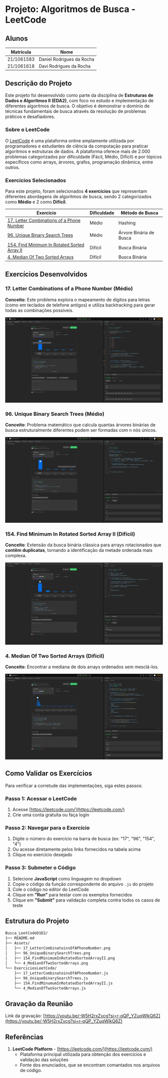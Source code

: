 # Projeto: Algoritmos de Busca - LeetCode

## Alunos  
| Matrícula | Nome |  
|-----------------------|---------------------|  
| 21/1061583 | Daniel Rodrigues da Rocha |  
| 21/1061618 | Davi Rodrigues da Rocha  |  

## Descrição do Projeto

Este projeto foi desenvolvido como parte da disciplina de **Estruturas de Dados e Algoritmos II (EDA2)**, com foco no estudo e implementação de diferentes algoritmos de busca. O objetivo é demonstrar o domínio de técnicas fundamentais de busca através da resolução de problemas práticos e desafiadores.

### Sobre o LeetCode

O [LeetCode](https://leetcode.com/) é uma plataforma online amplamente utilizada por programadores e estudantes de ciência da computação para praticar algoritmos e estruturas de dados. A plataforma oferece mais de 2.000 problemas categorizados por dificuldade (Fácil, Médio, Difícil) e por tópicos específicos como arrays, árvores, grafos, programação dinâmica, entre outros.

### Exercícios Selecionados

Para este projeto, foram selecionados **4 exercícios** que representam diferentes abordagens de algoritmos de busca, sendo 2 categorizados como **Médio** e 2 como **Difícil**.

| Exercício                             | Dificuldade  | Método de Busca         |
| ------------------------------------- | ------------ | ----------------------- |
| [17. Letter Combinations of a Phone Number](https://leetcode.com/problems/letter-combinations-of-a-phone-number/description/?envType=problem-list-v2&envId=hash-table) | Médio                              | Hashing                 |
| [96. Unique Binary Search Trees](https://leetcode.com/problems/unique-binary-search-trees/description/?envType=problem-list-v2&envId=binary-search-tree) | Médio                      | Árvore Binária de Busca |
| [154. Find Minimum In Rotated Sorted Array II](https://leetcode.com/problems/find-minimum-in-rotated-sorted-array-ii/description/?envType=problem-list-v2&envId=binary-search) | Difícil                         | Busca Binária           |
| [4. Median Of Two Sorted Arrays](https://leetcode.com/problems/median-of-two-sorted-arrays/description/?envType=problem-list-v2&envId=binary-search) | Difícil                         | Busca Binária           |


## Exercícios Desenvolvidos
### 17. Letter Combinations of a Phone Number (Médio)

**Conceito**: Este problema explora o mapeamento de dígitos para letras (como em teclados de telefone antigos) e utiliza backtracking para gerar todas as combinações possíveis.

![Resultados do Exercicio 17](./Assets/17_LetterCombinatoinsOfAPhoneNumber.png)

### 96. Unique Binary Search Trees (Médio)

**Conceito**: Problema matemático que calcula quantas árvores binárias de busca estruturalmente diferentes podem ser formadas com n nós únicos.

![Resultados do Exercicio 96](./Assets/96_UniqueBinarySearchTrees.png)

### 154. Find Minimum In Rotated Sorted Array II (Difícil)

**Conceito**: Extensão da busca binária clássica para arrays rotacionados que **contêm duplicatas**, tornando a identificação da metade ordenada mais complexa.

![Resultados do Exercício 154](./Assets/154_FindMinimumInRotatedSortedArrayII.png)

### 4. Median Of Two Sorted Arrays (Difícil)

**Conceito**: Encontrar a mediana de dois arrays ordenados sem mesclá-los.

![Resultados do Exercício 4](./Assets/4_MedianOfTwoSortedArrays.png)

## Como Validar os Exercícios

Para verificar a corretude das implementações, siga estes passos:

### Passo 1: Acessar o LeetCode
1. Acesse [https://leetcode.com/](https://leetcode.com/)
2. Crie uma conta gratuita ou faça login

### Passo 2: Navegar para o Exercício
1. Digite o número do exercício na barra de busca (ex: "17", "96", "154", "4")
2. Ou acesse diretamente pelos links fornecidos na tabela acima
3. Clique no exercício desejado

### Passo 3: Submeter o Código
1. Selecione **JavaScript** como linguagem no dropdown
2. Copie o código da função correspondente do arquivo `.js` do projeto
3. Cole o código no editor do LeetCode
4. Clique em **"Run"** para testar com os exemplos fornecidos
5. Clique em **"Submit"** para validação completa contra todos os casos de teste

## Estrutura do Projeto

```
Busca_LeetCodeD1D2/
├── README.md
├── Assets/
│   ├── 17_LetterCombinatoinsOfAPhoneNumber.png
│   ├── 96_UniqueBinarySearchTrees.png
│   ├── 154_FindMinimumInRotatedSortedArrayII.png
│   └── 4_MedianOfTwoSortedArrays.png
└── ExerciciosLeetCode/
    ├── 17_LetterCombinatoinsOfAPhoneNumber.js
    ├── 96_UniqueBinarySearchTrees.js
    ├── 154.FindMinumumInRotatedSortedArrayII.js
    └── 4_MedianOfTwoSortedArrays.js
```

## Gravação da Reunião

Link da gravação: [https://youtu.be/-W5H2rxZvcg?si=r-qQP_YZuqWlkQ6Z](https://youtu.be/-W5H2rxZvcg?si=r-qQP_YZuqWlkQ6Z)

## Referências

1. **LeetCode Platform** - [https://leetcode.com/](https://leetcode.com/)
   - Plataforma principal utilizada para obtenção dos exercícios e validação das soluções
   - Fonte dos enunciados, que se encontram comantados nos arquivos de código.
